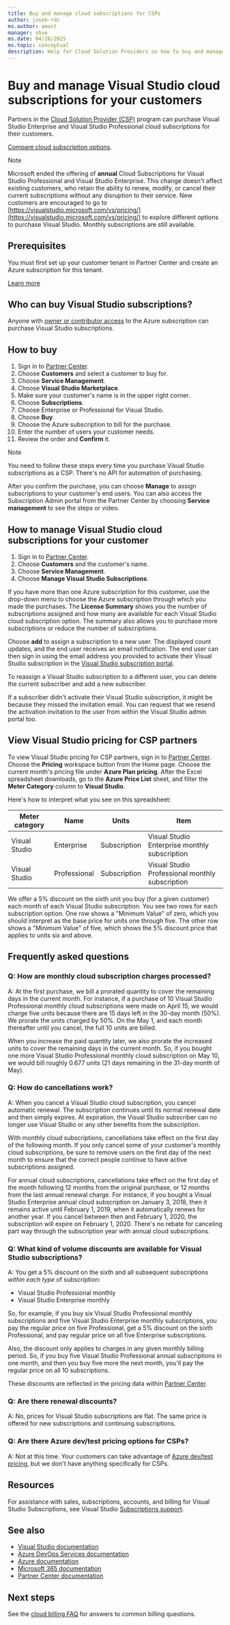 ```yaml
---
title: Buy and manage cloud subscriptions for CSPs
author: joseb-rdc
ms.author: amast
manager: shve
ms.date: 04/28/2025
ms.topic: conceptual
description: Help for Cloud Solution Providers on how to buy and manage Visual Studio cloud subscriptions for customers and answers to frequently asked questions.
---
```

# Buy and manage Visual Studio cloud subscriptions for your customers

Partners in the [Cloud Solution Provider (CSP)](https://partner.microsoft.com/cloud-solution-provider) program can purchase
Visual Studio Enterprise and Visual Studio Professional cloud subscriptions for their customers.

[Compare cloud subscription options](https://visualstudio.microsoft.com/vs/pricing).

> [!NOTE]
> Microsoft ended the offering of **annual** Cloud Subscriptions for Visual Studio Professional and Visual Studio Enterprise. This change doesn't affect existing customers, who retain the ability to renew, modify, or cancel their current subscriptions without any disruption to their service. New customers are encouraged to go to [https://visualstudio.microsoft.com/vs/pricing/](https://visualstudio.microsoft.com/vs/pricing/) to explore different options to purchase Visual Studio. Monthly subscriptions are still available. 

## Prerequisites

You must first set up your customer tenant in Partner Center and create an Azure subscription for this tenant.

[Learn more](/azure/devops/organizations/billing/csp/set-up-csp-customer)

## Who can buy Visual Studio subscriptions?

Anyone with [owner or contributor access](https://na01.safelinks.protection.outlook.com/?url=https%3A%2F%2Fdocs.microsoft.com%2Fen-us%2Fvsts%2Forganizations%2Fbilling%2Fadd-backup-billing-managers%3Fview%3Dvsts%2520%2520sa&data=02%7C01%7C%7Cb9e717e8abff47b0cd7e08d618edd860%7C72f988bf86f141af91ab2d7cd011db47%7C1%7C0%7C636723807145220358&sdata=aIaamEXHhx94KCYVY%2FFibqFzNBEqKPntpql867xAMgU%3D&reserved=0) to the Azure subscription can purchase Visual Studio subscriptions.

## How to buy

1. Sign in to [Partner Center](https://partner.microsoft.com/dashboard/home).
0. Choose **Customers** and select a customer to buy for.
0. Choose **Service Management**.
0. Choose **Visual Studio Marketplace**.
0. Make sure your customer's name is in the upper right corner.
0. Choose **Subscriptions**.
0. Choose Enterprise or Professional for Visual Studio.
0. Choose **Buy**.
0. Choose the Azure subscription to bill for the purchase.
0. Enter the number of users your customer needs.
0. Review the order and **Confirm** it.

>[!NOTE]
> You need to follow these steps every time you purchase Visual Studio subscriptions as a CSP. There's no API
> for automation of purchasing.

After you confirm the purchase, you can choose **Manage** to assign subscriptions to your customer's end users. You can
also access the Subscription Admin portal from the Partner Center by choosing **Service management** to see the steps or video.

## How to manage Visual Studio cloud subscriptions for your customer

1. Sign in to [Partner Center](https://partner.microsoft.com/dashboard/home).
0. Choose **Customers** and the customer's name.
0. Choose **Service Management**.
0. Choose **Manage Visual Studio Subscriptions**.

If you have more than one Azure subscription for this customer, use the drop-down menu to choose the Azure subscription through which you made the purchases. The **License Summary** shows you the number of subscriptions assigned and how many are available for each Visual Studio cloud subscription option. The summary also allows you to purchase more subscriptions or reduce the number of subscriptions.

Choose **add** to assign a subscription to a new user. The displayed count updates, and the end user receives an email notification. The end user can then sign in using the email address you provided to activate their Visual Studio subscription in the [Visual Studio subscription portal](https://my.visualstudio.com?wt.mc_id=o~msft~docs).

To reassign a Visual Studio subscription to a different user, you can delete the current subscriber and add a new subscriber.

If a subscriber didn't activate their Visual Studio subscription, it might be because they missed the invitation email. You can request that we resend the activation invitation to the user from within the Visual Studio admin portal too.

## View Visual Studio pricing for CSP partners

To view Visual Studio pricing for CSP partners, sign in to [Partner Center](https://partner.microsoft.com/dashboard/home). Choose the **Pricing** workspace button from the Home page. Choose the current month's pricing file under **Azure Plan pricing**. After the Excel spreadsheet downloads, go to the **Azure Price List** sheet, and filter the **Meter Category** column to **Visual Studio**.

Here's how to interpret what you see on this spreadsheet:

| Meter category    |   Name         |  Units         |           Item                                  |
|-------------------|----------------|----------------|-------------------------------------------------|
| Visual Studio     | Enterprise     |  Subscription  | Visual Studio Enterprise monthly subscription   |
| Visual Studio     | Professional   |  Subscription  | Visual Studio Professional monthly subscription |

We offer a 5% discount on the sixth unit you buy (for a given customer) each month of each Visual Studio subscription. You see two rows for each subscription option. One row shows a "Minimum Value" of zero, which you should interpret as the base price for units one through five. The other row shows a "Minimum Value" of five, which shows the 5% discount price that applies to units six and above.

## Frequently asked questions

### Q: How are **monthly** cloud subscription charges processed?

A: At the first purchase, we bill a prorated quantity to cover the remaining days in the current month. For instance, if a purchase of 10 Visual Studio Professional monthly cloud subscriptions were made on April 15, we would charge five units because there are 15 days left in the 30-day month (50%). We prorate the units charged by 50%. On the May 1, and each month thereafter until you cancel, the full 10 units are billed.

When you increase the paid quantity later, we also prorate the increased units to cover the remaining days in the current month. So, if you bought one more Visual Studio Professional monthly cloud subscription on May 10, we would bill roughly 0.677 units (21 days remaining in the 31-day month of May).

### Q: How do cancellations work?

A: When you cancel a Visual Studio cloud subscription, you cancel automatic renewal. The subscription continues until its normal renewal date and then simply expires. At expiration, the Visual Studio subscriber can no longer use Visual Studio or any other benefits from the subscription.

With monthly cloud subscriptions, cancellations take effect on the first day of the following month. If you only cancel some of your customer's monthly cloud subscriptions, be sure to remove users on the first day of the next month to ensure that the correct people continue to have active subscriptions assigned.

For annual cloud subscriptions, cancellations take effect on the first day of the month following 12 months from the original purchase, or 12 months from the last annual renewal charge. For instance, if you bought a Visual Studio Enterprise annual cloud subscription on January 3, 2018, then it remains active until February 1, 2019, when it automatically renews for another year. If you cancel between then and February 1, 2020, the subscription will expire on February 1, 2020. There's no rebate for canceling part way through the subscription year with annual cloud subscriptions.

### Q: What kind of volume discounts are available for Visual Studio subscriptions?

A: You get a 5% discount on the sixth and all subsequent subscriptions *within each type* of subscription:
+ Visual Studio Professional monthly
+ Visual Studio Enterprise monthly

So, for example, if you buy six Visual Studio Professional monthly subscriptions and five Visual Studio Enterprise monthly subscriptions, you pay the regular price on five Professional, get a 5% discount on the sixth Professional, and pay regular price on all five Enterprise subscriptions.

Also, the discount only applies to charges in any given monthly billing period. So, if you buy five Visual Studio Professional annual subscriptions in one month, and then you buy five more the next month, you'll pay the regular price on all 10 subscriptions.

These discounts are reflected in the pricing data within [Partner Center](https://partner.microsoft.com/dashboard/home).

### Q: Are there renewal discounts?

A: No, prices for Visual Studio subscriptions are flat. The same price is offered for new subscriptions and continuing subscriptions.

### Q: Are there Azure dev/test pricing options for CSPs?

A: Not at this time. Your customers can take advantage of [Azure dev/test pricing](https://azure.microsoft.com/pricing/dev-test/), but we don't have anything specifically for CSPs.

## Resources

For assistance with sales, subscriptions, accounts, and billing for Visual Studio Subscriptions, see Visual Studio [Subscriptions support](https://aka.ms/vssubscriberhelp).

## See also

+ [Visual Studio documentation](/visualstudio/)
+ [Azure DevOps Services documentation](/azure/devops/)
+ [Azure documentation](/azure/)
+ [Microsoft 365 documentation](/microsoft-365/)
+ [Partner Center documentation](/partner-center/)

## Next steps

See the [cloud billing FAQ](vscloud-billing-faq.yml) for answers to common billing questions.
